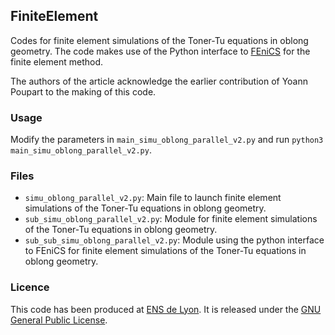 ## FiniteElement 

Codes for finite element simulations of the Toner-Tu equations in oblong 
geometry. The code makes use of the Python interface to
[FEniCS](https://fenicsproject.org/) for the finite element method.

The authors of the article acknowledge the earlier contribution of
Yoann Poupart to the making of this code.

### Usage
Modify the parameters in `main_simu_oblong_parallel_v2.py` and
run `python3 main_simu_oblong_parallel_v2.py`.

### Files
- `simu_oblong_parallel_v2.py`:
Main file to launch finite element simulations of the Toner-Tu equations
in oblong geometry.
- `sub_simu_oblong_parallel_v2.py`:
Module for finite element simulations of the Toner-Tu equations
in oblong geometry.
- `sub_sub_simu_oblong_parallel_v2.py`:
Module using the python interface to FEniCS for finite element simulations of
the Toner-Tu equations in oblong geometry.

### Licence
This code has been produced at [ENS de Lyon](https://www.ens-lyon.fr/).
It is released under the
[GNU General Public License](https://www.gnu.org/licenses/gpl-3.0.en.html).
